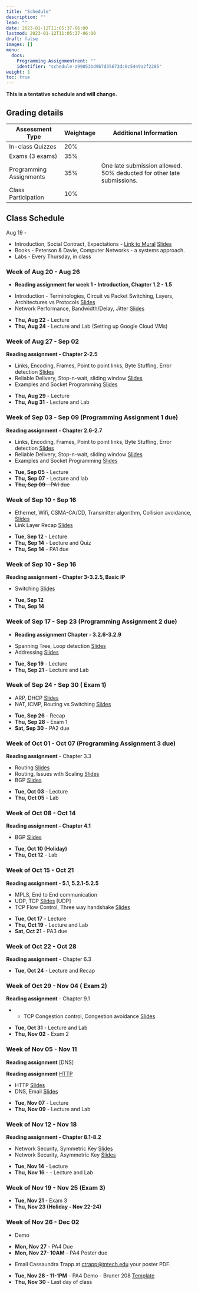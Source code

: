 ```yaml
---
title: "Schedule"
description: ""
lead: ""
date: 2023-01-12T11:05:37-06:00
lastmod: 2023-01-12T11:05:37-06:00
draft: false
images: []
menu:
  docs:
    Programming Assignmentrent: ""
    identifier: "schedule-a99053bd9b7d35673dc0c5449a2f2285"
weight: 1
toc: true
---
```



**This is a tentative schedule and will change.**

**Grading details**
-
| Assessment Type           | Weightage    | Additional Information              |
|---------------------------|--------------|------------------------------------|
| In-class Quizzes          | 20%          |                                    |
| Exams (3 exams)           | 35%          |                                    |
| Programming Assignments   | 35%          | One late submission allowed. 50% deducted for other late submissions. |
| Class Participation       | 10%          |                                    |


**Class Schedule**
-----------------------------------------
Aug 19 -


* Introduction, Social Contract, Expectations - [Link to Mural](https://tinyurl.com/csc4200-mural) [Slides](https://tntech-ngin.github.io/F23-CSC4200/lecture_slides/class_slides1.pdf)
*  Books - Peterson & Davie,  Computer Networks - a systems approach. 
* Labs - Every Thursday, in class

### Week of Aug 20 - Aug 26
 - **Reading assignment for week 1 - Introduction, Chapter 1.2 - 1.5**	
* Introduction - Terminologies, Circuit vs Packet Switching, Layers, Architectures vs Protocols [Slides](https://tntech-ngin.github.io/F23-CSC4200/lecture_slides/class_slides2.pdf)
* Network Performance, Bandwidth/Delay, Jitter  [Slides](https://tntech-ngin.github.io/F23-CSC4200/lecture_slides/class_slides3.pdf)

- **Thu, Aug 22** - Lecture
- **Thu, Aug 24** - Lecture and Lab (Setting up Google Cloud VMs)

### Week of Aug 27 - Sep 02
**Reading assignment - Chapter 2-2.5**
* Links, Encoding, Frames, Point to point links, Byte Stuffing, Error detection [Slides](https://tntech-ngin.github.io/F23-CSC4200/lecture_slides/class_slides-3.pdf)
* Reliable Delivery, Stop-n-wait, sliding window [Slides](https://tntech-ngin.github.io/F23-CSC4200/lecture_slides/class_slides-4.pdf)
* Examples and Socket Programming  [Slides](https://tntech-ngin.github.io/F23-CSC4200/lecture_slides/Lecture8.pdf)

- **Thu, Aug 29** - Lecture 
- **Thu, Aug 31** - Lecture and Lab 

### Week of Sep 03 - Sep 09 (Programming Assignment 1 due)

**Reading assignment - Chapter 2.6-2.7**
* Links, Encoding, Frames, Point to point links, Byte Stuffing, Error detection [Slides](https://tntech-ngin.github.io/F23-CSC4200/lecture_slides/class_slides-3.pdf)
* Reliable Delivery, Stop-n-wait, sliding window [Slides](https://tntech-ngin.github.io/F23-CSC4200/lecture_slides/class_slides-4.pdf)
* Examples and Socket Programming  [Slides](https://tntech-ngin.github.io/F23-CSC4200/lecture_slides/Lecture8.pdf)
- **Tue, Sep 05** - Lecture
- **Thu, Sep 07** - Lecture and lab
- <s>**Thu, Sep 09** - PA1 due</s>


### Week of Sep 10 - Sep 16
* Ethernet, Wifi, CSMA-CA/CD, Transmitter algorithm, Collision avoidance, [Slides](https://tntech-ngin.github.io/F23-CSC4200/lecture_slides/class_slides-5.1.pdf)
* Link Layer Recap [Slides](https://tntech-ngin.github.io/F23-CSC4200/lecture_slides/class_slides-6.pdf)
- **Tue, Sep 12** - Lecture
- **Thu, Sep 14** - Lecture and Quiz
- **Thu, Sep 14** - PA1 due


### Week of Sep 10 - Sep 16
**Reading assignment - Chapter 3-3.2.5, Basic IP**
* Switching [Slides](https://tntech-ngin.github.io/F23-CSC4200/lecture_slides/Lecture12.pdf)

- **Tue, Sep 12**
- **Thu, Sep 14**

### Week of Sep 17 - Sep 23 (Programming Assignment 2 due)

- **Reading assignment Chapter - 3.2.6-3.2.9**
* Spanning Tree, Loop detection [Slides](https://tntech-ngin.github.io/F23-CSC4200/lecture_slides/class_slides-9.pdf)
* Addressing [Slides](https://tntech-ngin.github.io/F23-CSC4200/lecture_slides/class_slides-10.pdf)

- **Tue, Sep 19** - Lecture
- **Thu, Sep 21** - Lecture and Lab

### Week of Sep 24 - Sep 30 ( Exam 1)
* ARP, DHCP [Slides](https://tntech-ngin.github.io/F23-CSC4200/lecture_slides/class_slides-11.pdf)
* NAT, ICMP, Routing vs Switching [Slides](https://tntech-ngin.github.io/F23-CSC4200/lecture_slides/class_slides-12.pdf)
- **Tue, Sep 26** - Recap
- **Thu, Sep 28** - Exam 1
- **Sat, Sep 30** - PA2 due

### Week of Oct 01 - Oct 07 (Programming Assignment 3 due)
 **Reading assignment** - Chapter 3.3
* Routing [Slides](https://tntech-ngin.github.io/F23-CSC4200/lecture_slides/Lecture16.pdf)
* Routing, Issues with Scaling [Slides](https://tntech-ngin.github.io/F23-CSC4200/lecture_slides/Lecture17.pdf)
* BGP [Slides](https://tntech-ngin.github.io/F23-CSC4200/lecture_slides/Lecture18.pdf)

- **Tue, Oct 03** - Lecture
- **Thu, Oct 05** - Lab 

### Week of Oct 08 - Oct 14
**Reading assignment - Chapter 4.1**
* BGP [Slides](https://tntech-ngin.github.io/F23-CSC4200/lecture_slides/Lecture19.pdf)

- **Tue, Oct 10 (Holiday)**
- **Thu, Oct 12** - Lab

### Week of Oct 15 - Oct 21
**Reading assignment - 5.1, 5.2.1-5.2.5**
* MPLS, End to End communication
* UDP, TCP [Slides](https://tntech-ngin.github.io/F23-CSC4200/lecture_slides/Lecture21.pdf)
[UDP]
* TCP Flow Control, Three way handshake [Slides](https://tntech-ngin.github.io/F23-CSC4200/lecture_slides/Lecture22.pdf)
- **Tue, Oct 17** - Lecture
- **Thu, Oct 19** - Lecture and Lab 
- **Sat, Oct 21** - PA3 due

### Week of Oct 22 - Oct 28 
**Reading assignment**  - Chapter 6.3
- **Tue, Oct 24** - Lecture and Recap


### Week of Oct 29 - Nov 04 ( Exam 2)
**Reading assignment** - Chapter 9.1
* * TCP Congestion control, Congestion avoidance [Slides](https://tntech-ngin.github.io/F23-CSC4200/lecture_slides/Lecture23.pdf)
- **Tue, Oct 31** - Lecture and Lab
- **Thu, Nov 02** - Exam 2


### Week of Nov 05 - Nov 11

**Reading assignment** [DNS]

**Reading assignment** [HTTP](https://www2.eecs.berkeley.edu/Pubs/TechRpts/2012/EECS-2012-5.pdf)

* HTTP [Slides](https://tntech-ngin.github.io/F23-CSC4200/lecture_slides/Lecture25-1.pdf)
* DNS, Email [Slides](https://tntech-ngin.github.io/F23-CSC4200/lecture_slides/Lecture26-1.pdf) 

- **Tue, Nov 07** - Lecture
- **Thu, Nov 09** - Lecture and Lab

### Week of Nov 12 - Nov 18 
**Reading assignment - Chapter 8.1-8.2**
* Network Security, Symmetric Key [Slides](https://tntech-ngin.github.io/F23-CSC4200/lecture_slides/Lecture27.pdf)
* Network Security, Asymmetric Key [Slides](https://tntech-ngin.github.io/F23-CSC4200/lecture_slides/Lecture28.pdf)
- **Tue, Nov 14** - Lecture
- **Thu, Nov 16** - - Lecture and Lab


### Week of Nov 19 - Nov 25 (Exam 3)
- **Tue, Nov 21** - Exam 3
- **Thu, Nov 23 (Holiday - Nov 22-24)**

### Week of Nov 26 - Dec 02
* Demo

- **Mon, Nov 27** - PA4 Due
- **Mon, Nov 27- 10AM** - PA4 Poster due 
* Email Cassaundra Trapp at ctrapp@tntech.edu your poster PDF.
- **Tue, Nov 28 - 11-1PM** - PA4 Demo - Bruner 208 [Template](https://www.tntech.edu/library/poster.php)
- **Thu, Nov 30** - Last day of class

